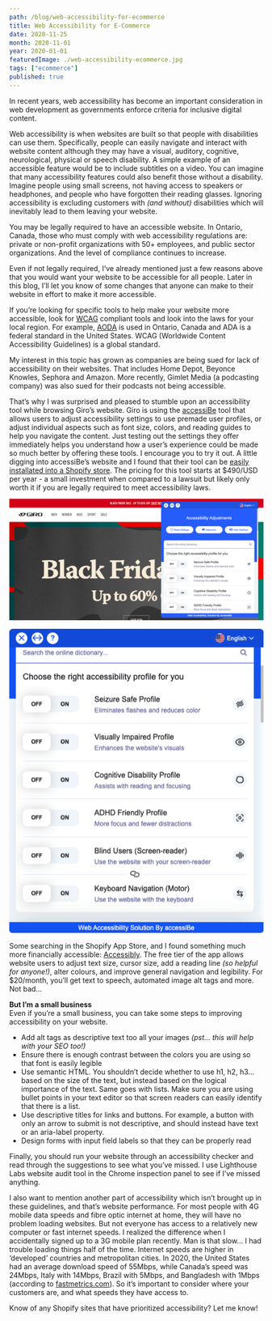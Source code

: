 ```yaml
---
path: /blog/web-accessibility-for-ecommerce
title: Web Accessibility for E-Commerce
date: 2020-11-25
month: 2020-11-01
year: 2020-01-01
featuredImage: ./web-accessibility-ecommerce.jpg
tags: ["ecommerce"]
published: true
---
```


In recent years, web accessibility has become an important consideration in web development as governments enforce criteria for inclusive digital content. 

Web accessibility is when websites are built so that people with disabilities can use them. Specifically, people can easily navigate and interact with website content although they may have a visual, auditory, cognitive, neurological, physical or speech disability. A simple example of an accessible feature would be to include subtitles on a video. You can imagine that many accessibility features could also benefit those without a disability. Imagine people using small screens, not having access to speakers or headphones, and people who have forgotten their reading glasses. Ignoring accessibility is excluding customers with *(and without)* disabilities which will inevitably lead to them leaving your website. 

You may be legally required to have an accessible website. In Ontario, Canada, those who must comply with web accessibility regulations are: private or non-profit organizations with 50+ employees, and public sector organizations. And the level of compliance continues to increase. 

Even if not legally required, I’ve already mentioned just a few reasons above that you would want your website to be accessible for all people. Later in this blog, I’ll let you know of some changes that anyone can make to their website in effort to make it more accessible. 

If you’re looking for specific tools to help make your website more accessible, look for <a href="https://www.w3.org/WAI/standards-guidelines/wcag/" target="_blank">WCAG</a> compliant tools and look into the laws for your local region. For example, <a href="https://www.aoda.ca/" target="_blank">AODA</a> is used in Ontario, Canada and ADA is a federal standard in the United States. WCAG (Worldwide Content Accessibility Guidelines) is a global standard.

My interest in this topic has grown as companies are being sued for lack of accessibility on their websites. That includes Home Depot, Beyonce Knowles, Sephora and Amazon. More recently, Gimlet Media (a podcasting company) was also sued for their podcasts not being accessible.

That’s why I was surprised and pleased to stumble upon an accessibility tool while browsing Giro’s website. Giro is using the <a href="https://accessibe.com/" target="_blank">accessiBe</a> tool that allows users to adjust accessibility settings to use premade user profiles, or adjust individual aspects such as font size, colors, and reading guides to help you navigate the content. Just testing out the settings they offer immediately helps you understand how a user’s experience could be made so much better by offering these tools. I encourage you to try it out. A little digging into accessiBe’s website and I found that their tool can be <a href="https://accessibe.com/support/installation/shopify-installation" target="_blank">easily installated into a Shopify store</a>. The pricing for this tool starts at $490/USD per year - a small investment when compared to a lawsuit but likely only worth it if you are legally required to meet accessibility laws.

![Giro website with accessiBe tool visible](./giro-accessibe.png)

![accessiBe tool accessible user profile settings](./accessibe-accessibility-profiles.png)

Some searching in the Shopify App Store, and I found something much more financially accessible: <a href="https://apps.shopify.com/accessibly-app" target="_blank">Accessibly</a>. The free tier of the app allows website users to adjust text size, cursor size, add a reading line *(so helpful for anyone!)*, alter colours, and improve general navigation and legibility. For $20/month, you’ll get text to speech, automated image alt tags and more. Not bad…

**But I’m a small business** <br/>
Even if you’re a small business, you can take some steps to improving accessibility on your website. 
- Add alt tags as descriptive text too all your images *(pst… this will help with your SEO too!)*
- Ensure there is enough contrast between the colors you are using so that font is easily legible
- Use semantic HTML. You shouldn’t decide whether to use h1, h2, h3… based on the size of the text, but instead based on the logical importance of the text. Same goes with lists. Make sure you are using bullet points in your text editor so that screen readers can easily identify that there is a list.
- Use descriptive titles for links and buttons. For example, a button with only an arrow to submit is not descriptive, and should instead have text or an aria-label property.
- Design forms with input field labels so that they can be properly read 

Finally, you should run your website through an accessibility checker and read through the suggestions to see what you’ve missed. I use Lighthouse Labs website audit tool in the Chrome inspection panel to see if I’ve missed anything. 


I also want to mention another part of accessibility which isn’t brought up in these guidelines, and that’s website performance. For most people with 4G mobile data speeds and fibre optic internet at home, they will have no problem loading websites. But not everyone has access to a relatively new computer or fast internet speeds. I realized the difference when I accidentally signed up to a 3G mobile plan recently. Man is that slow… I had trouble loading things half of the time.  Internet speeds are higher in ‘developed’ countries and metropolitan cities. In 2020, the United States had an average download speed of 55Mbps, while Canada’s speed was 24Mbps, Italy with 14Mbps, Brazil with 5Mbps, and Bangladesh with 1Mbps (according to <a href="https://www.fastmetrics.com/internet-connection-speed-by-country.php#median-internet-speeds-2020" target="_blank">fastmetrics.com</a>). So it’s important to consider where your customers are, and what speeds they have access to. 

Know of any Shopify sites that have prioritized accessibility? Let me know! 
